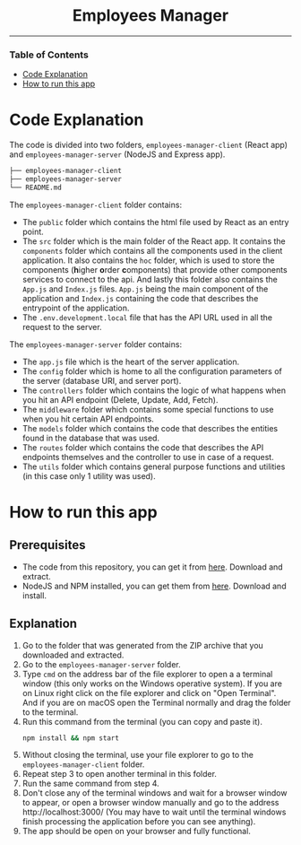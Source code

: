 <div align="center">

# Employees Manager

</div>

---


### Table of Contents
- [Code Explanation](#code-explanation)
- [How to run this app](#how-to-run-this-app)


# Code Explanation

The code is divided into two folders, `employees-manager-client` (React app) and `employees-manager-server` (NodeJS and Express app).

```bash
├── employees-manager-client
├── employees-manager-server
└── README.md
```

The `employees-manager-client` folder contains:

+ The `public` folder which contains the html file used by React as an entry point.
+ The `src` folder which is the main folder of the React app. It contains the `components` folder which contains all the components used in the client application. It also contains the `hoc` folder, which is used to store the components (**h**igher **o**rder **c**omponents) that provide other components services to connect to the api. And lastly this folder also contains the `App.js` and `Index.js` files. `App.js` being the main component of the application and `Index.js` containing the code that describes the entrypoint of the application.
+ The `.env.development.local` file that has the API URL used in all the request to the server.

The `employees-manager-server` folder contains:

+ The `app.js` file which is the heart of the server application.
+ The `config` folder which is home to all the configuration parameters of the server (database URI, and server port).
+ The `controllers` folder which contains the logic of what happens when you hit an API endpoint (Delete, Update, Add, Fetch).
+ The `middleware` folder which contains some special functions to use when you hit certain API endpoints.
+ The `models` folder which contains the code that describes the entities found in the database that was used.
+ The `routes` folder which contains the code that describes the API endpoints themselves and the controller to use in case of a request.
+ The `utils` folder which contains general purpose functions and utilities (in this case only 1 utility was used).


# How to run this app

## Prerequisites
+ The code from this repository, you can get it from [here](https://github.com/isaias005/employees-manager/archive/master.zip). Download and extract.
+ NodeJS and NPM installed, you can get them from [here](https://nodejs.org/). Download and install.

## Explanation
1. Go to the folder that was generated from the ZIP archive that you downloaded and extracted.
2. Go to the `employees-manager-server` folder.
3. Type `cmd` on the address bar of the file explorer to open a a terminal window (this only works on the Windows operative system). If you are on Linux right click on the file explorer and click on "Open Terminal". And if you are on macOS open the Terminal normally and drag the folder to the terminal.
4. Run this command from the terminal (you can copy and paste it).
    ```bash
    npm install && npm start
    ```
5. Without closing the terminal, use your file explorer to go to the `employees-manager-client` folder.
6. Repeat step 3 to open another terminal in this folder.
7. Run the same command from step 4.
8. Don't close any of the terminal windows and wait for a browser window to appear, or open a browser window manually and go to the address http://localhost:3000/ (You may have to wait until the terminal windows finish processing the application before you can see anything).
9. The app should be open on your browser and fully functional.
